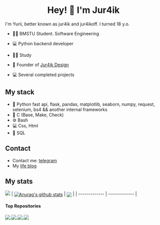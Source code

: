 <h1 align="center">
   Hey! 👋 I'm Jur4ik
</h1>

I'm Yurii, better known as jur4ik and jur4ikoff. I turned 18 y.o. 


- 👨‍🎓 BMSTU Student. Software Engineering
  
- 💻 Python backend developer

- 👨‍🎓 Study

- 💼 Founder of [Jur4ik Design](https://vk.com/jur4ikdzn)

- 💻 Several completed projects


## My stack
- 🐍 Python fast api, flask, pandas, matplotlib, seaborn, numpy, request, selenium, bs4 && another internal frameworks
- 💾 C (Base, Make, Check)
- ⚙️ Bash
- 💻 Css, Html
- 💽 SQL

## Contact
- Contact me: [telegram](https://t.me/jur4ikoff)
- My [life blog](https://t.me/jur4ikdzn)

## My stats
![](http://github-profile-summary-cards.vercel.app/api/cards/profile-details?username=jur4ikoff&theme=test)
| <a href="https://github.com/anuraghazra/github-readme-stats"><img align="center" src="https://github-readme-stats.vercel.app/api?username=jur4ikoff&show_icons=true&include_all_commits=true&theme=test&hide_border=true" alt="Anurag's github stats" /></a> | <a href="https://github.com/anuraghazra/github-readme-stats"><img align="center" src="https://github-readme-stats.vercel.app/api/top-langs/?username=jur4ikoff&layout=compact&theme=test&hide_border=true" /></a> |
| ------------- | ------------- |

#### Top Repositories


<a href="https://github.com/anuraghazra/github-readme-stats">
  <img align="center" src="https://github-readme-stats.vercel.app/api/pin/?username=jur4ikoff&repo=Semantic_Similarity_Of_Two_Texts&theme=test" />
</a>
<a href="https://github.com/anuraghazra/github-readme-stats">
  <img align="center" src="https://github-readme-stats.vercel.app/api/pin/?username=jur4ikoff&repo=BMSTU_PYTHON&theme=test" />
</a>
<a href="https://github.com/anuraghazra/github-readme-stats">
  <img align="center" src="https://github-readme-stats.vercel.app/api/pin/?username=jur4ikoff&repo=Sort_time_experiment&theme=test" />
</a>
<a href="https://github.com/anuraghazra/github-readme-stats">
  <img align="center" src="https://github-readme-stats.vercel.app/api/pin/?username=jur4ikoff&repo=Avito_Parser&theme=test" />
</a>

